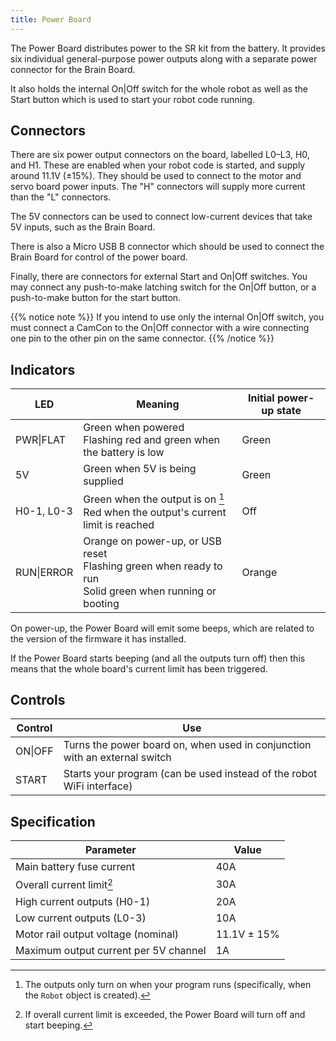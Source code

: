 ```yaml
---
title: Power Board
---
```


The Power Board distributes power to the SR kit from the battery. It provides
six individual general-purpose power outputs along with a separate power connector
for the Brain Board.

It also holds the internal On|Off switch for the whole robot as well as
the Start button which is used to start your robot code running.

## Connectors

There are six power output connectors on the board, labelled L0–L3, H0, and H1. These are enabled when your robot code is started, and supply around 11.1V (±15%). They should be used to connect to the motor and servo board power inputs. The "H" connectors will supply more current than the "L" connectors.

The 5V connectors can be used to connect low-current devices that take 5V inputs, such as the Brain Board.

There is also a Micro USB B connector which should be used to connect the Brain Board for control of the power board.

Finally, there are connectors for external Start and On\|Off switches. You may connect any push-to-make latching switch for the On\|Off button, or a push-to-make button for the start button.


{{% notice note %}}
If you intend to use only the internal On|Off switch, you must connect a CamCon to the On|Off connector with a wire connecting one pin to the other pin on the same connector.
{{% /notice %}}

## Indicators

|   LED           | Meaning                         | Initial power-up state
|-----------------|---------------------------------|----------------------
| PWR\|FLAT       | Green when powered<br />Flashing red and green when the battery is low | Green
| 5V              | Green when 5V is being supplied | Green
| H0-1, L0-3      | Green when the output is on [^1]<br />Red when the output's current limit is reached | Off
| RUN\|ERROR      | Orange on power-up, or USB reset <br />Flashing green when ready to run<br /> Solid green when running or booting | Orange

[^1]: The outputs only turn on when your program runs (specifically, when the `Robot` object is created).

On power-up, the Power Board will emit some beeps, which are related to the version of the firmware it has installed.

If the Power Board starts beeping (and all the outputs turn off) then this means that the whole board's current limit has been triggered.

## Controls

| Control        | Use
|----------------|----------------------------
| ON\|OFF        | Turns the power board on, when used in conjunction with an external switch
| START          | Starts your program (can be used instead of the robot WiFi interface)

## Specification


|  Parameter                           |   Value   |
|--------------------------------------|-----------|
| Main battery fuse current            | 40A       |
| Overall current limit[^2]            | 30A       |
| High current outputs (H0-1)          | 20A       |
| Low current outputs (L0-3)           | 10A       |
| Motor rail output voltage (nominal)  | 11.1V ± 15% |
| Maximum output current per 5V channel| 1A        |

[^2]: If overall current limit is exceeded, the Power Board will turn off and start beeping.
